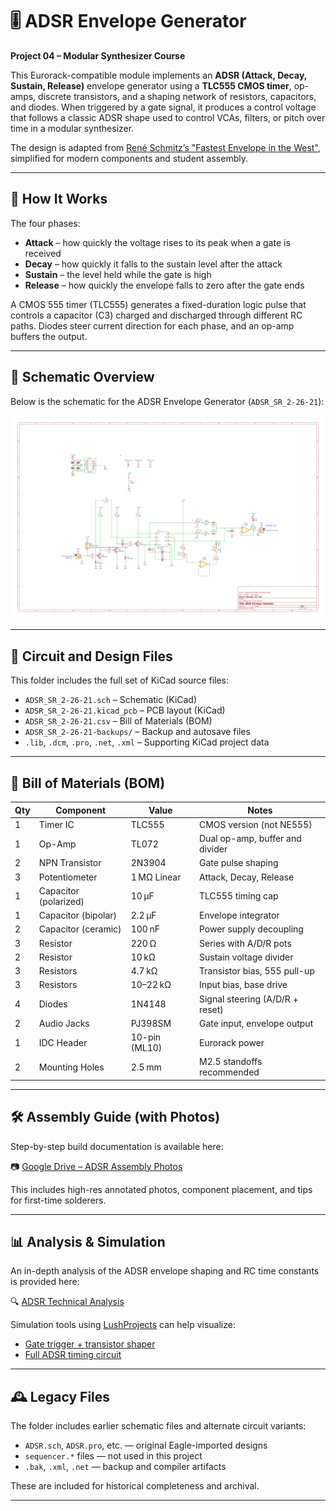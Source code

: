 # 🎚️ ADSR Envelope Generator

**Project 04 – Modular Synthesizer Course**

This Eurorack-compatible module implements an **ADSR (Attack, Decay, Sustain, Release)** envelope generator using a **TLC555 CMOS timer**, op-amps, discrete transistors, and a shaping network of resistors, capacitors, and diodes. When triggered by a gate signal, it produces a control voltage that follows a classic ADSR shape used to control VCAs, filters, or pitch over time in a modular synthesizer.

The design is adapted from [René Schmitz’s "Fastest Envelope in the West"](https://www.schmitzbits.de/adsr.html), simplified for modern components and student assembly.

---

## 🔁 How It Works

The four phases:

- **Attack** – how quickly the voltage rises to its peak when a gate is received  
- **Decay** – how quickly it falls to the sustain level after the attack  
- **Sustain** – the level held while the gate is high  
- **Release** – how quickly the envelope falls to zero after the gate ends  

A CMOS 555 timer (TLC555) generates a fixed-duration logic pulse that controls a capacitor (C3) charged and discharged through different RC paths. Diodes steer current direction for each phase, and an op-amp buffers the output.

---

## 🧰 Schematic Overview

Below is the schematic for the ADSR Envelope Generator (`ADSR_SR_2-26-21`):

![ADSR Schematic](adsr-schematic.png)

---

## 📁 Circuit and Design Files

This folder includes the full set of KiCad source files:

- `ADSR_SR_2-26-21.sch` – Schematic (KiCad)
- `ADSR_SR_2-26-21.kicad_pcb` – PCB layout (KiCad)
- `ADSR_SR_2-26-21.csv` – Bill of Materials (BOM)
- `ADSR_SR_2-26-21-backups/` – Backup and autosave files
- `.lib`, `.dcm`, `.pro`, `.net`, `.xml` – Supporting KiCad project data

---

## 🧾 Bill of Materials (BOM)

| Qty | Component            | Value        | Notes                          |
|-----|----------------------|--------------|---------------------------------|
| 1   | Timer IC             | TLC555       | CMOS version (not NE555)        |
| 1   | Op-Amp               | TL072        | Dual op-amp, buffer and divider |
| 2   | NPN Transistor       | 2N3904       | Gate pulse shaping              |
| 3   | Potentiometer        | 1 MΩ Linear  | Attack, Decay, Release          |
| 1   | Capacitor (polarized)| 10 µF        | TLC555 timing cap               |
| 1   | Capacitor (bipolar)  | 2.2 µF       | Envelope integrator             |
| 2   | Capacitor (ceramic)  | 100 nF       | Power supply decoupling         |
| 3   | Resistor             | 220 Ω        | Series with A/D/R pots          |
| 2   | Resistor             | 10 kΩ        | Sustain voltage divider         |
| 3   | Resistors            | 4.7 kΩ        | Transistor bias, 555 pull-up    |
| 3   | Resistors            | 10–22 kΩ      | Input bias, base drive          |
| 4   | Diodes               | 1N4148       | Signal steering (A/D/R + reset) |
| 2   | Audio Jacks          | PJ398SM      | Gate input, envelope output     |
| 1   | IDC Header           | 10-pin (ML10)| Eurorack power                  |
| 2   | Mounting Holes       | 2.5 mm       | M2.5 standoffs recommended      |

---

## 🛠️ Assembly Guide (with Photos)

Step-by-step build documentation is available here:

📷 [Google Drive – ADSR Assembly Photos](https://drive.google.com/drive/folders/1wlfnccw4EV9Ylf7Mrc6TivC7RlBOovWM?usp=sharing)

This includes high-res annotated photos, component placement, and tips for first-time solderers.

---

## 📊 Analysis & Simulation

An in-depth analysis of the ADSR envelope shaping and RC time constants is provided here:

🔍 [ADSR Technical Analysis](./analysis.md)

Simulation tools using [LushProjects](https://lushprojects.org/circuitjs/) can help visualize:

- [Gate trigger + transistor shaper](https://tinyurl.com/y66v7bsb)  
- [Full ADSR timing circuit](https://tinyurl.com/y358uu4k)

---

## 🕰️ Legacy Files

The folder includes earlier schematic files and alternate circuit variants:

- `ADSR.sch`, `ADSR.pro`, etc. — original Eagle-imported designs
- `sequencer.*` files — not used in this project
- `.bak`, `.xml`, `.net` — backup and compiler artifacts

These are included for historical completeness and archival.

---

